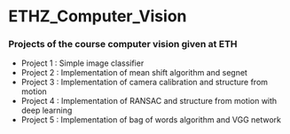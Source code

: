 # ETHZ_Computer_Vision

### Projects of the course computer vision given at ETH

* Project 1 : Simple image classifier
* Project 2 : Implementation of mean shift algorithm and segnet
* Project 3 : Implementation of camera calibration and structure from motion
* Project 4 : Implementation of RANSAC and structure from motion with deep learning
* Project 5 : Implementation of bag of words algorithm and VGG network
